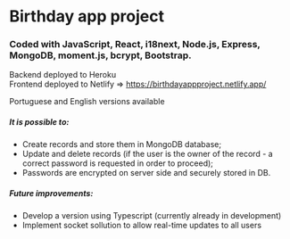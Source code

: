 # Birthday app project

### Coded with JavaScript, React, i18next, Node.js, Express, MongoDB, moment.js, bcrypt, Bootstrap.

Backend deployed to Heroku <br/>
Frontend deployed to Netlify  =>  https://birthdayappproject.netlify.app/

Portuguese and English versions available

##### It is possible to:

* Create records and store them in MongoDB database;
* Update and delete records (if the user is the owner of the record - a correct password is requested in order to proceed);
* Passwords are encrypted on server side and securely stored in DB.

##### Future improvements:
* Develop a version using Typescript (currently already in development)
* Implement socket sollution to allow real-time updates to all users
